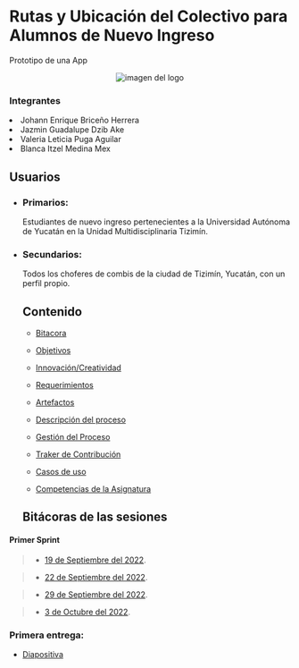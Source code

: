 

<p align="center">
<p><h1>Rutas y Ubicación del Colectivo para Alumnos de Nuevo Ingreso</h1></p>
<p>Prototipo de una App</p>
<p align="center">
<img src="https://user-images.githubusercontent.com/113213776/194173082-0102fbee-f173-45b3-b249-776f7db3fa4d.png" alt="imagen del logo">

<h3>Integrantes</h3>
<li>Johann Enrique Briceño Herrera</li>
<li>Jazmin Guadalupe Dzib Ake</li>
<li>Valeria Leticia Puga Aguilar</li>
<li>Blanca Itzel Medina Mex</li>

##  Usuarios

- ### Primarios:

  Estudiantes de nuevo ingreso pertenecientes a la Universidad Autónoma de Yucatán en la Unidad Multidisciplinaria Tizimín.

- ### Secundarios:
  Todos los choferes de combis de la ciudad de Tizimín, Yucatán, con un perfil propio.

  
  ##  Contenido 
  
  - [Bitacora](https://github.com/JOHANN28910231/Proyecto-Fis/tree/main/Bit%C3%A1cora_Primera_Entrega "Click aquí")
  
  - [Objetivos](https://github.com/JOHANN28910231/Proyecto-Fis/blob/079a85d0967ca99e72121c572c4c5a4c76a496ce/Documentaci%C3%B3n/1.Objetivos.md "Click aquí")
  
  - [Innovación/Creatividad](https://github.com/JOHANN28910231/Proyecto-Fis/blob/5231613664bb9f833cc07d8d846e7a4f9bd86772/Documentaci%C3%B3n/2.Innovaci%C3%B3nyCreatividad.md "Click aquí")
  
  - [Requerimientos](https://github.com/JOHANN28910231/Proyecto-Fis/blob/749c4fe0d0bb0d0c332e928ec059f7e26295907e/Documentaci%C3%B3n/3.Requerimientos%20y%20Priorizaci%C3%B3n.md "Click aquí")
  
  - [Artefactos](https://github.com/JOHANN28910231/Proyecto-Fis/blob/fc6fa2c41a8457f6e96f8468abd6b4344deff36b/Documentaci%C3%B3n/9.Artefactos.md "Click aquí")
  
  - [Descripción del proceso](https://github.com/JOHANN28910231/Proyecto-Fis/blob/d7d83c10771984b70f40dbece051787c3e7c3c2d/Documentaci%C3%B3n/6.%20Descripci%C3%B3n%20del%20proceso.md "Click aquí")
  
  - [Gestión del Proceso](https://github.com/JOHANN28910231/Proyecto-Fis/blob/bb935d7d61f8a2fc2b464a0142d99b6a9df74a19/Documentaci%C3%B3n/5.%20Gesti%C3%B3n%20del%20Proceso.md "Click aquí")
  
  - [Traker de Contribución](https://github.com/JOHANN28910231/Proyecto-Fis/blob/8e20439085b4a61a51a7e460e890819508017dac/Documentaci%C3%B3n/7.%20M%C3%A9trica%20de%20Contribuci%C3%B3n%20Individual.md "Click aquí")
  
  - [Casos de uso](https://github.com/JOHANN28910231/Proyecto-Fis/blob/71c6dc4dedc52d84e424567ca57b17972d9e54a6/Documentaci%C3%B3n/4.%20DiagramaCasosDeUso.md "Click aquí")
  
  - [Competencias de la Asignatura](https://github.com/JOHANN28910231/Proyecto-Fis/blob/bef61ef3da0d06b7f1da8a849e44ec5bf0df5207/Documentaci%C3%B3n/10.%20Competencias%20de%20la%20Asignatura.md "Click aquí")
  
  
  
  
   
  ##  Bitácoras de las sesiones

####  Primer Sprint

> - [19 de Septiembre del 2022](https://github.com/JOHANN28910231/Proyecto-Fis/blob/c7740148bfdd902038322022ac176e20a36e1436/Bit%C3%A1cora_Primera_Entrega/Reuni%C3%B3nDeTrabajo1..md "Click aquí").

> - [22 de Septiembre del 2022](https://github.com/JOHANN28910231/Proyecto-Fis/blob/d8fa565503df77e7df412cfb4c75328ae9d21503/Bit%C3%A1cora_Primera_Entrega/Reuni%C3%B3nDeTrabajo2.md "Click aquí").

> - [29 de Septiembre del 2022](https://github.com/JOHANN28910231/Proyecto-Fis/blob/d8fa565503df77e7df412cfb4c75328ae9d21503/Bit%C3%A1cora_Primera_Entrega/ReunionDeTrabajo3.md "Click aquí").

> - [3 de Octubre del 2022](https://github.com/JOHANN28910231/Proyecto-Fis/blob/d8fa565503df77e7df412cfb4c75328ae9d21503/Bit%C3%A1cora_Primera_Entrega/ReunionDeTrabajo4.md "Click aquí").

###  Primera entrega:

- [ Diapositiva ](https://alumnosuady-my.sharepoint.com/:p:/g/personal/a22216888_alumnos_uady_mx/EWXMmcUQgvhButoQ2xx2MioB1tur57R4NW32MmiA7fkYEg?e=N0zWXX "Click aquí")


